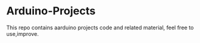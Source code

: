# Arduino-Projects
This repo contains aarduino  projects code and related material, feel free to use,improve.
